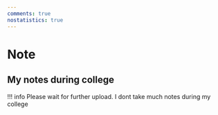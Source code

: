```yaml
---
comments: true
nostatistics: true
---
```

# Note
## My notes during college

!!! info 
    Please wait for further upload.
    I dont take much notes during my college